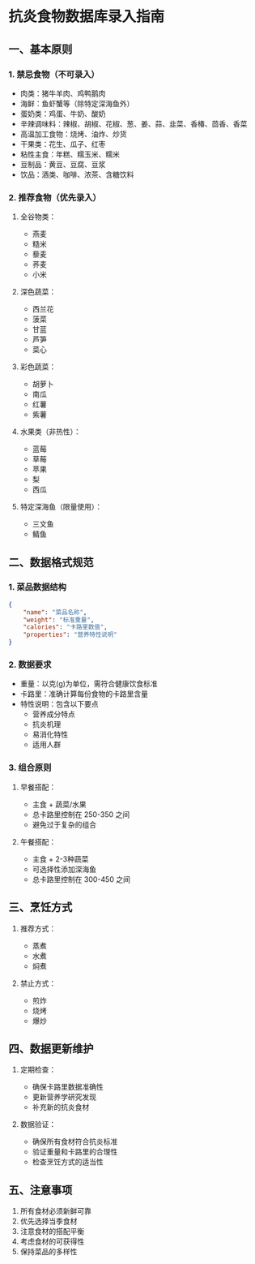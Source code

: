 # 抗炎食物数据库录入指南

## 一、基本原则

### 1. 禁忌食物（不可录入）
- 肉类：猪牛羊肉、鸡鸭鹅肉
- 海鲜：鱼虾蟹等（除特定深海鱼外）
- 蛋奶类：鸡蛋、牛奶、酸奶
- 辛辣调味料：辣椒、胡椒、花椒、葱、姜、蒜、韭菜、香椿、茴香、香菜
- 高温加工食物：烧烤、油炸、炒货
- 干果类：花生、瓜子、红枣
- 粘性主食：年糕、糯玉米、糯米
- 豆制品：黄豆、豆腐、豆浆
- 饮品：酒类、咖啡、浓茶、含糖饮料

### 2. 推荐食物（优先录入）
1. 全谷物类：
   - 燕麦
   - 糙米
   - 藜麦
   - 荞麦
   - 小米

2. 深色蔬菜：
   - 西兰花
   - 菠菜
   - 甘蓝
   - 芦笋
   - 菜心

3. 彩色蔬菜：
   - 胡萝卜
   - 南瓜
   - 红薯
   - 紫薯

4. 水果类（非热性）：
   - 蓝莓
   - 草莓
   - 苹果
   - 梨
   - 西瓜

5. 特定深海鱼（限量使用）：
   - 三文鱼
   - 鲭鱼

## 二、数据格式规范

### 1. 菜品数据结构
```json
{
    "name": "菜品名称",
    "weight": "标准重量",
    "calories": "卡路里数值",
    "properties": "营养特性说明"
}
```

### 2. 数据要求
- 重量：以克(g)为单位，需符合健康饮食标准
- 卡路里：准确计算每份食物的卡路里含量
- 特性说明：包含以下要点
  * 营养成分特点
  * 抗炎机理
  * 易消化特性
  * 适用人群

### 3. 组合原则
1. 早餐搭配：
   - 主食 + 蔬菜/水果
   - 总卡路里控制在 250-350 之间
   - 避免过于复杂的组合

2. 午餐搭配：
   - 主食 + 2-3种蔬菜
   - 可选择性添加深海鱼
   - 总卡路里控制在 300-450 之间

## 三、烹饪方式
1. 推荐方式：
   - 蒸煮
   - 水煮
   - 焖煮

2. 禁止方式：
   - 煎炸
   - 烧烤
   - 爆炒

## 四、数据更新维护
1. 定期检查：
   - 确保卡路里数据准确性
   - 更新营养学研究发现
   - 补充新的抗炎食材

2. 数据验证：
   - 确保所有食材符合抗炎标准
   - 验证重量和卡路里的合理性
   - 检查烹饪方式的适当性

## 五、注意事项
1. 所有食材必须新鲜可靠
2. 优先选择当季食材
3. 注意食材的搭配平衡
4. 考虑食材的可获得性
5. 保持菜品的多样性
